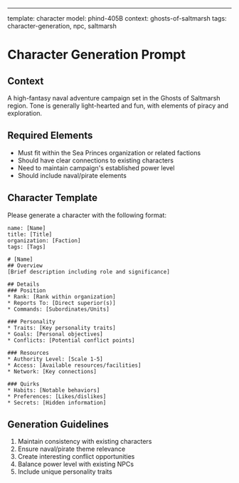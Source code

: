 ---
template: character
model: phind-405B
context: ghosts-of-saltmarsh
tags: character-generation, npc, saltmarsh

# Character Generation Prompt
## Context
A high-fantasy naval adventure campaign set in the Ghosts of Saltmarsh region. Tone is generally light-hearted and fun, with elements of piracy and exploration.

## Required Elements
* Must fit within the Sea Princes organization or related factions
* Should have clear connections to existing characters
* Need to maintain campaign's established power level
* Should include naval/pirate elements

## Character Template
Please generate a character with the following format:

```
name: [Name]
title: [Title]
organization: [Faction]
tags: [Tags]

# [Name]
## Overview
[Brief description including role and significance]

## Details
### Position
* Rank: [Rank within organization]
* Reports To: [Direct superior(s)]
* Commands: [Subordinates/Units]

### Personality
* Traits: [Key personality traits]
* Goals: [Personal objectives]
* Conflicts: [Potential conflict points]

### Resources
* Authority Level: [Scale 1-5]
* Access: [Available resources/facilities]
* Network: [Key connections]

### Quirks
* Habits: [Notable behaviors]
* Preferences: [Likes/dislikes]
* Secrets: [Hidden information]
```

## Generation Guidelines
1. Maintain consistency with existing characters
2. Ensure naval/pirate theme relevance
3. Create interesting conflict opportunities
4. Balance power level with existing NPCs
5. Include unique personality traits